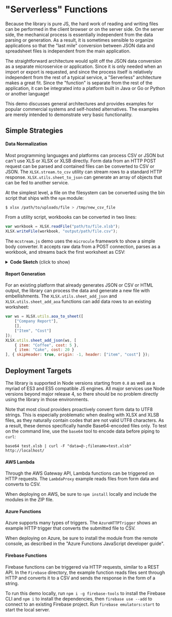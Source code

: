 # "Serverless" Functions

Because the library is pure JS, the hard work of reading and writing files can
be performed in the client browser or on the server side.  On the server side,
the mechanical process is essentially independent from the data parsing or
generation.  As a result, it is sometimes sensible to organize applications so
that the "last mile" conversion between JSON data and spreadsheet files is
independent from the main application.

The straightforward architecture would split off the JSON data conversion as a
separate microservice or application.  Since it is only needed when an import or
export is requested, and since the process itself is relatively independent from
the rest of a typical service, a "Serverless" architecture makes a great fit.
Since the "function" is separate from the rest of the application, it can be
integrated into a platform built in Java or Go or Python or another language!

This demo discusses general architectures and provides examples for popular
commercial systems and self-hosted alternatives.  The examples are merely
intended to demonstrate very basic functionality.


## Simple Strategies

#### Data Normalization

Most programming languages and platforms can process CSV or JSON but can't use
XLS or XLSX or XLSB directly.  Form data from an HTTP POST request can be parsed
and contained files can be converted to CSV or JSON.  The `XLSX.stream.to_csv`
utility can stream rows to a standard HTTP response.  `XLSX.utils.sheet_to_json`
can generate an array of objects that can be fed to another service.

At the simplest level, a file on the filesystem can be converted using the bin
script that ships with the `npm` module:

```bash
$ xlsx /path/to/uploads/file > /tmp/new_csv_file
```

From a utility script, workbooks can be converted in two lines:

```js
var workbook = XLSX.readFile("path/to/file.xlsb");
XLSX.writeFile(workbook, "output/path/file.csv");
```

The `mcstream.js` demo uses the `microcule` framework to show a simple body
converter.  It accepts raw data from a POST connection, parses as a workbook,
and streams back the first worksheet as CSV:

<details>
	<summary><b>Code Sketch</b> (click to show)</summary>

```js
const XLSX = require('xlsx');

module.exports = (hook) => {
	/* process_RS from the main README under "Streaming Read" section */
	process_RS(hook.req, (wb) => {
		hook.res.writeHead(200, { 'Content-Type': 'text/csv' });
		/* get first worksheet */
		const ws = wb.Sheets[wb.SheetNames[0]];
		/* generate CSV stream and pipe to response */
		const stream = XLSX.stream.to_csv(ws);
		stream.pipe(hook.res);
	});
};
```

</details>


#### Report Generation

For an existing platform that already generates JSON or CSV or HTML output, the
library can process the data and generate a new file with embellishments. The
`XLSX.utils.sheet_add_json` and `XLSX.utils.sheet_add_aoa` functions can add
data rows to an existing worksheet:

```js
var ws = XLSX.utils.aoa_to_sheet([
	["Company Report"],
	[],
	["Item", "Cost"]
]);
XLSX.utils.sheet_add_json(ws, [
	{ item: "Coffee", cost: 5 },
	{ item: "Cake", cost: 20 }
], { skipHeader: true, origin: -1, header: ["item", "cost"] });
```


## Deployment Targets

The library is supported in Node versions starting from `0.8` as well as a
myriad of ES3 and ES5 compatible JS engines.  All major services use Node
versions beyond major release 4, so there should be no problem directly using
the library in those environments.

Note that most cloud providers proactively convert form data to UTF8 strings.
This is especially problematic when dealing with XLSX and XLSB files, as they
naturally contain codes that are not valid UTF8 characters.  As a result, these
demos specifically handle Base64-encoded files only.  To test on the command
line, use the `base64` tool to encode data before piping to `curl`:

```
base64 test.xlsb | curl -F "data=@-;filename=test.xlsb" http://localhost/
```

#### AWS Lambda

Through the AWS Gateway API, Lambda functions can be triggered on HTTP requests.
The `LambdaProxy` example reads files from form data and converts to CSV.

When deploying on AWS, be sure to `npm install` locally and include the modules
in the ZIP file.

#### Azure Functions

Azure supports many types of triggers.  The `AzureHTTPTrigger` shows an example
HTTP trigger that converts the submitted file to CSV.

When deploying on Azure, be sure to install the module from the remote console,
as described in the "Azure Functions JavaScript developer guide".

#### Firebase Functions

Firebase functions can be triggered via HTTP requests, similar to a REST API.
In the `Firebase` directory, the example function reads files sent through
HTTP and converts it to a CSV and sends the response in the form of a string.

To run this demo locally, run `npm i -g firebase-tools` to install the
Firebase CLI and `npm i` to install the dependencies, then `firebase use --add`
to connect to an existing Firebase project. Run `firebase emulators:start` to
start the local server.
